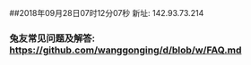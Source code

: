 ##2018年09月28日07时12分07秒 新址: 142.93.73.214
### 兔友常见问题及解答: https://github.com/wanggonging/d/blob/w/FAQ.md
